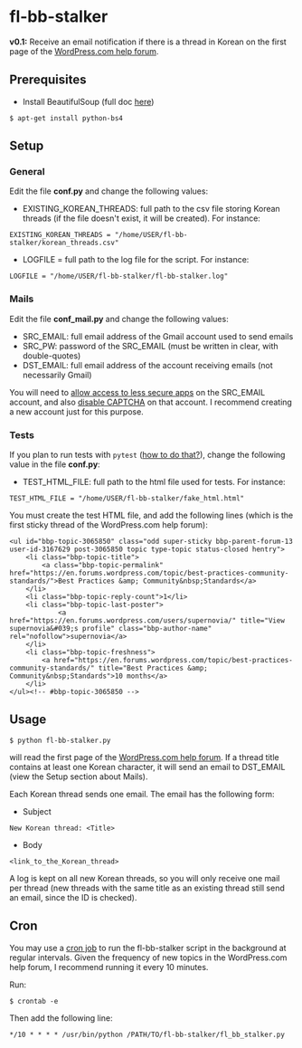 # fl-bb-stalker
<b>v0.1:</b> Receive an email notification if there is a thread in Korean on the first page of the [WordPress.com help forum](https://en.forums.wordpress.com/forum/support/).

## Prerequisites
- Install BeautifulSoup (full doc [here](https://www.crummy.com/software/BeautifulSoup/bs4/doc/#installing-beautiful-soup))
```
$ apt-get install python-bs4
```
## Setup
### General
Edit the file <b>conf.py</b> and change the following values:
- EXISTING_KOREAN_THREADS: full path to the csv file storing Korean threads (if the file doesn't exist, it will be created). For instance:
```
EXISTING_KOREAN_THREADS = "/home/USER/fl-bb-stalker/korean_threads.csv"
```
- LOGFILE = full path to the log file for the script. For instance:
```
LOGFILE = "/home/USER/fl-bb-stalker/fl-bb-stalker.log"
```
### Mails
Edit the file <b>conf_mail.py</b> and change the following values:
- SRC_EMAIL: full email address of the Gmail account used to send emails
- SRC_PW: password of the SRC_EMAIL (must be written in clear, with double-quotes)
- DST_EMAIL: full email address of the account receiving emails (not necessarily Gmail)

You will need to [allow access to less secure apps](https://myaccount.google.com/lesssecureapps) on the SRC_EMAIL account, and also [disable CAPTCHA](https://accounts.google.com/b/0/DisplayUnlockCaptcha) on that account. I recommend creating a new account just for this purpose.
### Tests
If you plan to run tests with `pytest` ([how to do that?](https://docs.pytest.org/en/latest/getting-started.html)), change the following value in the file <b>conf.py</b>:
- TEST_HTML_FILE: full path to the html file used for tests. For instance:
```
TEST_HTML_FILE = "/home/USER/fl-bb-stalker/fake_html.html"
```
You must create the test HTML file, and add the following lines (which is the first sticky thread of the WordPress.com help forum):
```
<ul id="bbp-topic-3065850" class="odd super-sticky bbp-parent-forum-13 user-id-3167629 post-3065850 topic type-topic status-closed hentry">
	<li class="bbp-topic-title">
		<a class="bbp-topic-permalink" href="https://en.forums.wordpress.com/topic/best-practices-community-standards/">Best Practices &amp; Community&nbsp;Standards</a>
	</li>
	<li class="bbp-topic-reply-count">1</li>
	<li class="bbp-topic-last-poster">
			<a href="https://en.forums.wordpress.com/users/supernovia/" title="View supernovia&#039;s profile" class="bbp-author-name" rel="nofollow">supernovia</a>
	</li>
	<li class="bbp-topic-freshness">
		<a href="https://en.forums.wordpress.com/topic/best-practices-community-standards/" title="Best Practices &amp; Community&nbsp;Standards">10 months</a>
	</li>
</ul><!-- #bbp-topic-3065850 -->
```

## Usage
```
$ python fl-bb-stalker.py
```
will read the first page of the [WordPress.com help forum](https://en.forums.wordpress.com/forum/support/). If a thread title contains at least one Korean character, it will send an email to DST_EMAIL (view the Setup section about Mails).

Each Korean thread sends one email. The email has the following form:
- Subject
```
New Korean thread: <Title>
```
- Body
```
<link_to_the_Korean_thread>
```

A log is kept on all new Korean threads, so you will only receive one mail per thread (new threads with the same title as an existing thread still send an email, since the ID is checked).

## Cron
You may use a [cron job](https://help.ubuntu.com/community/CronHowto) to run the fl-bb-stalker script in the background at regular intervals. Given the frequency of new topics in the WordPress.com help forum, I recommend running it every 10 minutes.

Run:
```
$ crontab -e
```
Then add the following line:
```
*/10 * * * * /usr/bin/python /PATH/TO/fl-bb-stalker/fl_bb_stalker.py
```
